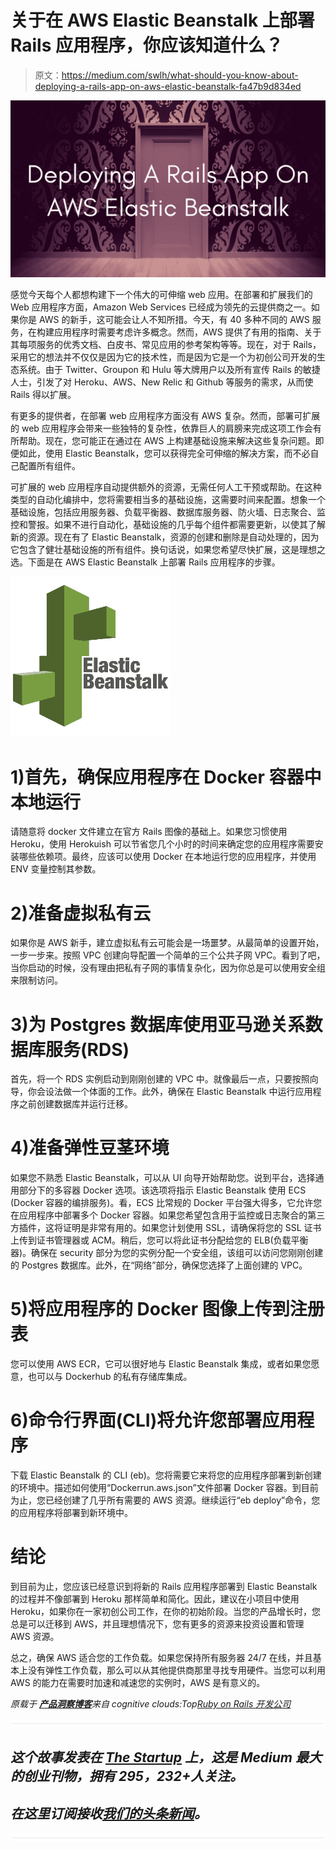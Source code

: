 # 关于在 AWS Elastic Beanstalk 上部署 Rails 应用程序，你应该知道什么？

> 原文：<https://medium.com/swlh/what-should-you-know-about-deploying-a-rails-app-on-aws-elastic-beanstalk-fa47b9d834ed>

![](img/970abc45905297f4c2c3dc254762a2d5.png)

感觉今天每个人都想构建下一个伟大的可伸缩 web 应用。在部署和扩展我们的 Web 应用程序方面，Amazon Web Services 已经成为领先的云提供商之一。如果你是 AWS 的新手，这可能会让人不知所措。今天，有 40 多种不同的 AWS 服务，在构建应用程序时需要考虑许多概念。然而，AWS 提供了有用的指南、关于其每项服务的优秀文档、白皮书、常见应用的参考架构等等。现在，对于 Rails，采用它的想法并不仅仅是因为它的技术性，而是因为它是一个为初创公司开发的生态系统。由于 Twitter、Groupon 和 Hulu 等大牌用户以及所有宣传 Rails 的敏捷人士，引发了对 Heroku、AWS、New Relic 和 Github 等服务的需求，从而使 Rails 得以扩展。

有更多的提供者，在部署 web 应用程序方面没有 AWS 复杂。然而，部署可扩展的 web 应用程序会带来一些独特的复杂性，依靠巨人的肩膀来完成这项工作会有所帮助。现在，您可能正在通过在 AWS 上构建基础设施来解决这些复杂问题。即便如此，使用 Elastic Beanstalk，您可以获得完全可伸缩的解决方案，而不必自己配置所有组件。

可扩展的 web 应用程序自动提供额外的资源，无需任何人工干预或帮助。在这种类型的自动化编排中，您将需要相当多的基础设施，这需要时间来配置。想象一个基础设施，包括应用服务器、负载平衡器、数据库服务器、防火墙、日志聚合、监控和警报。如果不进行自动化，基础设施的几乎每个组件都需要更新，以使其了解新的资源。现在有了 Elastic Beanstalk，资源的创建和删除是自动处理的，因为它包含了健壮基础设施的所有组件。换句话说，如果您希望尽快扩展，这是理想之选。下面是在 AWS Elastic Beanstalk 上部署 Rails 应用程序的步骤。

![](img/b968b2011846ae8e8f7fc731580956b3.png)

# 1)首先，确保应用程序在 Docker 容器中本地运行

请随意将 docker 文件建立在官方 Rails 图像的基础上。如果您习惯使用 Heroku，使用 Herokuish 可以节省您几个小时的时间来确定您的应用程序需要安装哪些依赖项。最终，应该可以使用 Docker 在本地运行您的应用程序，并使用 ENV 变量控制其参数。

# 2)准备虚拟私有云

如果你是 AWS 新手，建立虚拟私有云可能会是一场噩梦。从最简单的设置开始，一步一步来。按照 VPC 创建向导配置一个简单的三个公共子网 VPC。看到了吧，当你启动的时候，没有理由把私有子网的事情复杂化，因为你总是可以使用安全组来限制访问。

# 3)为 Postgres 数据库使用亚马逊关系数据库服务(RDS)

首先，将一个 RDS 实例启动到刚刚创建的 VPC 中。就像最后一点，只要按照向导，你会设法做一个体面的工作。此外，确保在 Elastic Beanstalk 中运行应用程序之前创建数据库并运行迁移。

# 4)准备弹性豆茎环境

如果您不熟悉 Elastic Beanstalk，可以从 UI 向导开始帮助您。说到平台，选择通用部分下的多容器 Docker 选项。该选项将指示 Elastic Beanstalk 使用 ECS (Docker 容器的编排服务)。看，ECS 比常规的 Docker 平台强大得多，它允许您在应用程序中部署多个 Docker 容器。如果您希望包含用于监控或日志聚合的第三方插件，这将证明是非常有用的。如果您计划使用 SSL，请确保将您的 SSL 证书上传到证书管理器或 ACM。稍后，您可以将此证书分配给您的 ELB(负载平衡器)。确保在 security 部分为您的实例分配一个安全组，该组可以访问您刚刚创建的 Postgres 数据库。此外，在“网络”部分，确保您选择了上面创建的 VPC。

# 5)将应用程序的 Docker 图像上传到注册表

您可以使用 AWS ECR，它可以很好地与 Elastic Beanstalk 集成，或者如果您愿意，也可以与 Dockerhub 的私有存储库集成。

# 6)命令行界面(CLI)将允许您部署应用程序

下载 Elastic Beanstalk 的 CLI (eb)。您将需要它来将您的应用程序部署到新创建的环境中。描述如何使用“Dockerrun.aws.json”文件部署 Docker 容器。到目前为止，您已经创建了几乎所有需要的 AWS 资源。继续运行“eb deploy”命令，您的应用程序将部署到新环境中。

# 结论

到目前为止，您应该已经意识到将新的 Rails 应用程序部署到 Elastic Beanstalk 的过程并不像部署到 Heroku 那样简单和简化。因此，建议在小项目中使用 Heroku，如果你在一家初创公司工作，在你的初始阶段。当您的产品增长时，您总是可以迁移到 AWS，并且理想情况下，您有更多的资源来投资设置和管理 AWS 资源。

总之，确保 AWS 适合您的工作负载。如果您保持所有服务器 24/7 在线，并且基本上没有弹性工作负载，那么可以从其他提供商那里寻找专用硬件。当您可以利用 AWS 的能力在需要时加速和减速您的实例时，AWS 是有意义的。

*原载于* [***产品洞察博客***](https://www.cognitiveclouds.com/insights/what-should-you-know-about-deploying-a-rails-app-on-aws-elastic-beanstalk/)**来自 cognitive clouds:Top*[*Ruby on Rails 开发公司*](https://www.cognitiveclouds.com/custom-software-development-services/ruby-on-rails-development-company)*

*![](img/731acf26f5d44fdc58d99a6388fe935d.png)*

## *这个故事发表在 [The Startup](https://medium.com/swlh) 上，这是 Medium 最大的创业刊物，拥有 295，232+人关注。*

## *在这里订阅接收[我们的头条新闻](http://growthsupply.com/the-startup-newsletter/)。*

*![](img/731acf26f5d44fdc58d99a6388fe935d.png)*